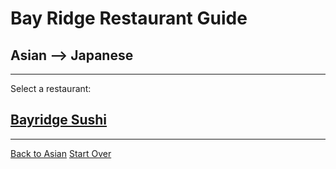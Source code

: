 # Bay Ridge Restaurant Guide
## Asian --> Japanese
---
Select a restaurant:
## [Bayridge Sushi](http://www.brsushi.com/)
---
[Back to Asian](..)
[Start Over](../home.md)